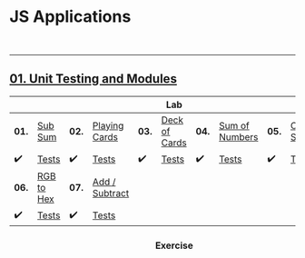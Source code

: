 # JS Applications

<br/>

---

## <a href="https://github.com/radrex/SoftuniCourses/tree/master/JS%20Web%20Developer/JS%20Advanced/JS%20Applications/01.Unit%20Testing%20and%20Modules">01. Unit Testing and Modules</a>

<table>
  <thead>
    <tr>
      <th colspan="10" style="text-align:center;">Lab</th>
    </tr>
  </thead>
  <tbody>
    <tr>
      <td><b>01.</b></td>
      <td><a href="https://github.com/radrex/SoftuniCourses/blob/master/JS%20Web%20Developer/JS%20Advanced/JS%20Applications/01.Unit%20Testing%20and%20Modules/Lab/p01_SubSum.js">Sub Sum</a></td>
      <td><b>02.</b></td>
      <td><a href="https://github.com/radrex/SoftuniCourses/blob/master/JS%20Web%20Developer/JS%20Advanced/JS%20Applications/01.Unit%20Testing%20and%20Modules/Lab/p02_PlayingCards.js">Playing Cards</a></td>
      <td><b>03.</b></td>
      <td><a href="https://github.com/radrex/SoftuniCourses/blob/master/JS%20Web%20Developer/JS%20Advanced/JS%20Applications/01.Unit%20Testing%20and%20Modules/Lab/p03_DeckOfCards.js">Deck of Cards</a></td>
      <td><b>04.</b></td>
      <td><a href="https://github.com/radrex/SoftuniCourses/blob/master/JS%20Web%20Developer/JS%20Advanced/JS%20Applications/01.Unit%20Testing%20and%20Modules/Lab/p04_SumOfNumbers.js">Sum of Numbers</a></td>
      <td><b>05.</b></td>
      <td><a href="https://github.com/radrex/SoftuniCourses/blob/master/JS%20Web%20Developer/JS%20Advanced/JS%20Applications/01.Unit%20Testing%20and%20Modules/Lab/p05_CheckForSymmetry.js">Check for Symmetry</a></td>
    </tr>
    <tr>
      <td>✔️</td>
      <td><a href="https://github.com/radrex/SoftuniCourses/blob/master/JS%20Web%20Developer/JS%20Advanced/JS%20Applications/01.Unit%20Testing%20and%20Modules/Lab/test/p01_SubSum.test.js">Tests</a></td>
      <td>✔️</td>
      <td><a href="https://github.com/radrex/SoftuniCourses/blob/master/JS%20Web%20Developer/JS%20Advanced/JS%20Applications/01.Unit%20Testing%20and%20Modules/Lab/test/p02_PlayingCards.test.js">Tests</a></td>
      <td>✔️</td>
      <td><a href="https://github.com/radrex/SoftuniCourses/blob/master/JS%20Web%20Developer/JS%20Advanced/JS%20Applications/01.Unit%20Testing%20and%20Modules/Lab/test/p03_DeckOfCards.test.js">Tests</a></td>
      <td>✔️</td>
      <td><a href="https://github.com/radrex/SoftuniCourses/blob/master/JS%20Web%20Developer/JS%20Advanced/JS%20Applications/01.Unit%20Testing%20and%20Modules/Lab/test/p04_SumOfNumbers.test.js">Tests</a></td>
      <td>✔️</td>
      <td><a href="https://github.com/radrex/SoftuniCourses/blob/master/JS%20Web%20Developer/JS%20Advanced/JS%20Applications/01.Unit%20Testing%20and%20Modules/Lab/test/p05_CheckForSymmetry.test.js">Tests</a></td>
    </tr>
    <tr>
      <td><b>06.</b></td>
      <td><a href="https://github.com/radrex/SoftuniCourses/blob/master/JS%20Web%20Developer/JS%20Advanced/JS%20Applications/01.Unit%20Testing%20and%20Modules/Lab/p06_RGBToHex.js">RGB to Hex</a></td>
      <td><b>07.</b></td>
      <td><a href="https://github.com/radrex/SoftuniCourses/blob/master/JS%20Web%20Developer/JS%20Advanced/JS%20Applications/01.Unit%20Testing%20and%20Modules/Lab/p07_AddSubtract.js">Add / Subtract</a></td>
      <td colspan="6"></td>
    </tr>
    <tr>
      <td>✔️</td>
      <td><a href="https://github.com/radrex/SoftuniCourses/blob/master/JS%20Web%20Developer/JS%20Advanced/JS%20Applications/01.Unit%20Testing%20and%20Modules/Lab/test/p06_RGBToHex.test.js">Tests</a></td>
      <td>✔️</td>
      <td><a href="https://github.com/radrex/SoftuniCourses/blob/master/JS%20Web%20Developer/JS%20Advanced/JS%20Applications/01.Unit%20Testing%20and%20Modules/Lab/test/p07_AddSubtract.test.js">Tests</a></td>
      <td colspan="6"></td>
    </tr>
  </tbody>
  <thead>
    <tr>
      <th colspan="10" style="text-align:center;"><br>Exercise</th>
    </tr>
  </thead>
  <tbody>

  </tbody>
</table>
